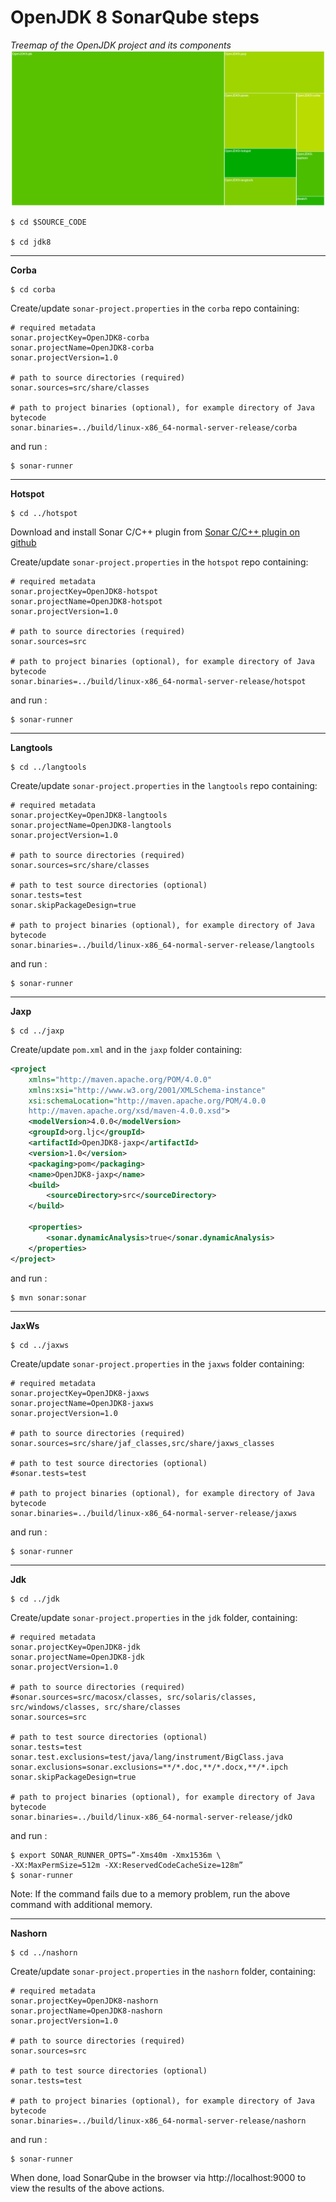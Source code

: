 # OpenJDK 8 SonarQube steps

*Treemap of the OpenJDK project and its components*
![](SonarQube-OpenJDK.jpg)

```
$ cd $SOURCE_CODE

$ cd jdk8
```
---

**Corba**
```
$ cd corba
```
Create/update ```sonar-project.properties``` in the ```corba``` repo containing:
```
# required metadata
sonar.projectKey=OpenJDK8-corba
sonar.projectName=OpenJDK8-corba
sonar.projectVersion=1.0

# path to source directories (required)
sonar.sources=src/share/classes

# path to project binaries (optional), for example directory of Java bytecode
sonar.binaries=../build/linux-x86_64-normal-server-release/corba

```

and run :

```
$ sonar-runner
```
---

**Hotspot**
```
$ cd ../hotspot
```
Download and install Sonar C/C++ plugin from
[Sonar C/C++ plugin on github](https://github.com/wenns/sonar-cxx)


Create/update ```sonar-project.properties``` in the ```hotspot``` repo containing:

```
# required metadata
sonar.projectKey=OpenJDK8-hotspot
sonar.projectName=OpenJDK8-hotspot
sonar.projectVersion=1.0

# path to source directories (required)
sonar.sources=src

# path to project binaries (optional), for example directory of Java bytecode
sonar.binaries=../build/linux-x86_64-normal-server-release/hotspot
```
and run :

```
$ sonar-runner
```
---

**Langtools**
```
$ cd ../langtools
```

Create/update ```sonar-project.properties``` in the ```langtools``` repo containing:

```
# required metadata
sonar.projectKey=OpenJDK8-langtools
sonar.projectName=OpenJDK8-langtools
sonar.projectVersion=1.0

# path to source directories (required)
sonar.sources=src/share/classes

# path to test source directories (optional)
sonar.tests=test
sonar.skipPackageDesign=true

# path to project binaries (optional), for example directory of Java bytecode
sonar.binaries=../build/linux-x86_64-normal-server-release/langtools
```
and run :

```
$ sonar-runner
```
---

**Jaxp**
```
$ cd ../jaxp
```

Create/update ```pom.xml``` and in the ```jaxp``` folder containing:
```xml
<project
    xmlns="http://maven.apache.org/POM/4.0.0"
    xmlns:xsi="http://www.w3.org/2001/XMLSchema-instance"
    xsi:schemaLocation="http://maven.apache.org/POM/4.0.0 
    http://maven.apache.org/xsd/maven-4.0.0.xsd">
    <modelVersion>4.0.0</modelVersion>
    <groupId>org.ljc</groupId>
    <artifactId>OpenJDK8-jaxp</artifactId>
    <version>1.0</version>
    <packaging>pom</packaging>
    <name>OpenJDK8-jaxp</name>
    <build>
        <sourceDirectory>src</sourceDirectory>
    </build>

    <properties>
        <sonar.dynamicAnalysis>true</sonar.dynamicAnalysis>
    </properties>
</project>
```
and run :

```
$ mvn sonar:sonar
```
---
**JaxWs**
```
$ cd ../jaxws
```
Create/update ```sonar-project.properties``` in the ```jaxws``` folder containing:

```
# required metadata
sonar.projectKey=OpenJDK8-jaxws
sonar.projectName=OpenJDK8-jaxws
sonar.projectVersion=1.0

# path to source directories (required)
sonar.sources=src/share/jaf_classes,src/share/jaxws_classes

# path to test source directories (optional)
#sonar.tests=test

# path to project binaries (optional), for example directory of Java bytecode
sonar.binaries=../build/linux-x86_64-normal-server-release/jaxws
```

and run :

```
$ sonar-runner
```
---
**Jdk**
```
$ cd ../jdk
```

Create/update ```sonar-project.properties``` in the ```jdk``` folder, containing:

```
# required metadata
sonar.projectKey=OpenJDK8-jdk
sonar.projectName=OpenJDK8-jdk
sonar.projectVersion=1.0

# path to source directories (required)
#sonar.sources=src/macosx/classes, src/solaris/classes, src/windows/classes, src/share/classes
sonar.sources=src

# path to test source directories (optional)
sonar.tests=test
sonar.test.exclusions=test/java/lang/instrument/BigClass.java
sonar.exclusions=sonar.exclusions=**/*.doc,**/*.docx,**/*.ipch
sonar.skipPackageDesign=true

# path to project binaries (optional), for example directory of Java bytecode
sonar.binaries=../build/linux-x86_64-normal-server-release/jdkO
```

and run :

```
$ export SONAR_RUNNER_OPTS=”-Xms40m -Xmx1536m \
-XX:MaxPermSize=512m -XX:ReservedCodeCacheSize=128m”
$ sonar-runner
```

Note: If the command fails due to a memory problem, run the above command with additional memory.

---

**Nashorn**

```
$ cd ../nashorn
```

Create/update ```sonar-project.properties``` in the ```nashorn``` folder, containing:

```
# required metadata
sonar.projectKey=OpenJDK8-nashorn
sonar.projectName=OpenJDK8-nashorn
sonar.projectVersion=1.0

# path to source directories (required)
sonar.sources=src

# path to test source directories (optional)
sonar.tests=test

# path to project binaries (optional), for example directory of Java bytecode
sonar.binaries=../build/linux-x86_64-normal-server-release/nashorn
```

and run :

```
$ sonar-runner
```

When done, load SonarQube in the browser via http://localhost:9000 to view the results of the above actions.
